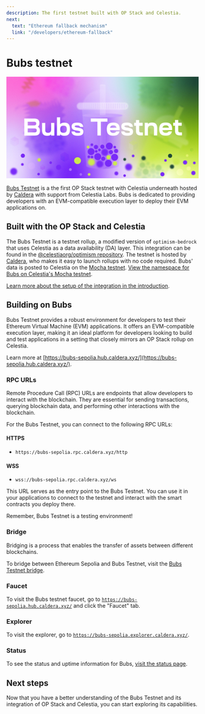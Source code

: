 ```yaml
---
description: The first testnet built with OP Stack and Celestia.
next:
  text: "Ethereum fallback mechanism"
  link: "/developers/ethereum-fallback"
---
```


# Bubs testnet

![Bubs testnet](/img/Celestia_Bubs_Testnet.jpg)

[Bubs Testnet](https://bubs-sepolia.hub.caldera.xyz/) is a the first
OP Stack testnet with Celestia underneath hosted by
[Caldera](https://caldera.xyz) with support from Celestia Labs. Bubs is dedicated to providing developers with
an EVM-compatible execution layer to deploy their EVM applications on.

## Built with the OP Stack and Celestia

The Bubs Testnet is a testnet rollup, a modified version of
`optimism-bedrock` that uses Celestia as a data availability (DA)
layer. This integration can be found in the
[@celestiaorg/optimism repository](https://github.com/celestiaorg/optimism).
The testnet is hosted by [Caldera](https://caldera.xyz),
who makes it easy to launch rollups with no code required.
Bubs' data is posted to Celestia
on the [Mocha testnet](../nodes/mocha-testnet.md).
[View the namespace for Bubs on Celestia's Mocha testnet](https://mocha-4.celenium.io/namespace/000000000000000000000000000000000000ca1de12ad45362e77e87).

[Learn more about the setup of the integration in
the introduction](./intro-to-op-stack.md#about-the-integration).

## Building on Bubs

Bubs Testnet provides a robust environment for developers to test their
Ethereum Virtual Machine (EVM) applications. It offers an EVM-compatible
execution layer, making it an ideal platform for developers looking to
build and test applications in a setting that closely mirrors an OP Stack
rollup on Celestia.

Learn more at [https://bubs-sepolia.hub.caldera.xyz/](https://bubs-sepolia.hub.caldera.xyz/).

### RPC URLs

Remote Procedure Call (RPC) URLs are endpoints that allow developers to
interact with the blockchain. They are essential for sending transactions,
querying blockchain data, and performing other interactions with the
blockchain.

For the Bubs Testnet, you can connect to the following RPC URLs:

#### HTTPS

- `https://bubs-sepolia.rpc.caldera.xyz/http`

#### WSS

- `wss://bubs-sepolia.rpc.caldera.xyz/ws`

This URL serves as the entry point to the Bubs Testnet. You can use it
in your applications to connect to the testnet and interact with the smart
contracts you deploy there.

Remember, Bubs Testnet is a testing environment!

### Bridge

Bridging is a process that enables the transfer of assets between
different blockchains.

To bridge between Ethereum Sepolia and Bubs Testnet,
visit the [Bubs Testnet bridge](https://bubs-sepolia.bridge.caldera.xyz/).

### Faucet

To visit the Bubs testnet faucet, go to
[`https://bubs-sepolia.hub.caldera.xyz/`](https://bubs-sepolia.hub.caldera.xyz/)
and click the "Faucet" tab.

### Explorer

To visit the explorer, go to
[`https://bubs-sepolia.explorer.caldera.xyz/`](https://bubs-sepolia.explorer.caldera.xyz/).

### Status

To see the status and uptime information for Bubs,
[visit the status page](https://bubs-sepolia.betteruptime.com/).

## Next steps

Now that you have a better understanding of the Bubs Testnet and its
integration of OP Stack and Celestia, you can start exploring its
capabilities.
